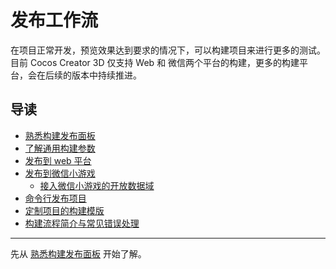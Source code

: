 # 发布工作流
在项目正常开发，预览效果达到要求的情况下，可以构建项目来进行更多的测试。目前 Cocos Creator 3D 仅支持 Web 和 微信两个平台的构建，更多的构建平台，会在后续的版本中持续推进。

## 导读
- [熟悉构建发布面板](build-panel.md)
- [了解通用构建参数](build-options.md)
- [发布到 web 平台](publish-web.md)
- [发布到微信小游戏](publish-wechatgame.md)
  - [接入微信小游戏的开放数据域](publish-wechatgame-subcontext.md)
- [命令行发布项目](publish-in-command-line.md)
- [定制项目的构建模版](custom-project-build-template.md)
- [构建流程简介与常见错误处理](build-guide.md)
<hr>

先从 [熟悉构建发布面板](build-panel.md) 开始了解。